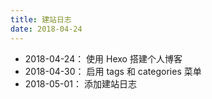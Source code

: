 ```yaml
---
title: 建站日志
date: 2018-04-24
---
```

* 2018-04-24： 使用 Hexo 搭建个人博客  
* 2018-04-30： 启用 tags 和 categories 菜单
* 2018-05-01： 添加建站日志